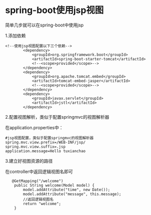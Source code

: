 # spring-boot使用jsp视图

简单几步就可以在spring-boot中使用jsp

1.添加依赖

```
<!--使用jsp视图配置以下三个依赖-->
        <dependency>
            <groupId>org.springframework.boot</groupId>
            <artifactId>spring-boot-starter-tomcat</artifactId>
            <!--<scope>provided</scope>-->
        </dependency>
        <dependency>
            <groupId>org.apache.tomcat.embed</groupId>
            <artifactId>tomcat-embed-jasper</artifactId>
            <!--<scope>provided</scope>-->
        </dependency>
        <dependency>
            <groupId>javax.servlet</groupId>
            <artifactId>jstl</artifactId>
        </dependency>
```

2.配置视图解析，类似于配置springmvc的视图解析器

在application.properties中：
```
#jsp视图配置，类似于配置springmvc的视图解析器
spring.mvc.view.prefix=/WEB-INF/jsp/
spring.mvc.view.suffix=.jsp
application.message=Hello tuxianchao
```

3.建立好视图资源的路径

在controller中返回逻辑视图名即可

```
   @GetMapping("/welcome")
    public String welcome(Model model) {
        model.addAttribute("time", new Date());
        model.addAttribute("message", this.message);
        //返回逻辑视图名
        return "welcome";
    }
```